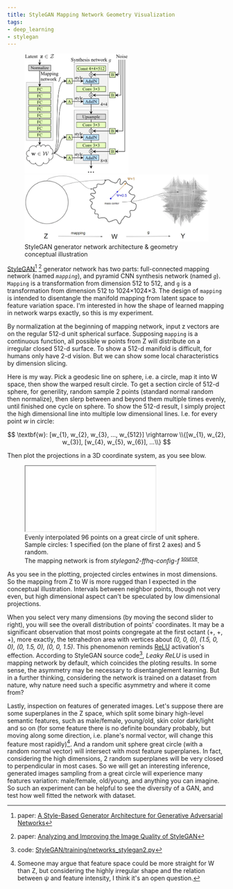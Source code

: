 ```yaml
---
title: StyleGAN Mapping Network Geometry Visualization
tags:
- deep_learning
- stylegan
---
```


<figure>
	<img src="/images/stylegan-network.webp" width="240" />
	<img src="/images/stylegan-geometry.webp" width="600" />
	<figcaption>
		StyleGAN generator network architecture & geometry conceptual illustration
	</figcaption>
</figure>

[StyleGAN](https://github.com/NVlabs/stylegan2)[^1] [^2] generator network has two parts: full-connected mapping network (named *`mapping`*), and pyramid CNN synthesis network (named *`g`*).
`Mapping` is a transformation from dimension 512 to 512, and `g` is a transformation from dimension 512 to 1024&times;1024&times;3.
The design of `mapping` is intended to disentangle the manifold mapping from latent space to feature variation space.
I'm interested in how the shape of learned mapping in network warps exactly, so this is my experiment.

By normalization at the beginning of mapping network, input z vectors are on the regular 512-d unit spherical surface.
Supposing `mapping` is a continuous function, all possible w points from Z will distribute on a irregular closed 512-d surface.
To show a 512-d manifold is difficult, for humans only have 2-d vision. But we can show some local characteristics by dimension slicing.

Here is my way. Pick a geodesic line on sphere, i.e. a circle, map it into W space, then show the warped result circle.
To get a section circle of 512-d sphere, for generility, random sample 2 points (standard normal random then normalize),
then slerp between and beyond them multiple times evenly, until finished one cycle on sphere.
To show the 512-d result, I simply project the high dimensional line into multiple low dimensional lines.
I.e. for every point *w* in circle:

$$ \textbf{w}: [w_{1}, w_{2}, w_{3}, ..., w_{512}] \rightarrow \\{[w_{1}, w_{2}, w_{3}], [w_{4}, w_{5}, w_{6}], ...\\} $$

Then plot the projections in a 3D coordinate system, as you see blow.

<figure>
	<span class="fixed-ratio" style="width: 100%; padding-top: min(66%, 586px); max-width: 1025px">
		<iframe src="/klstudio/embed.html#/documents/stylegan-mapping"></iframe>
	</span>
	<figcaption>
		Evenly interpolated 96 points on a great circle of unit sphere. <br />
		Sample circles: 1 specified (on the plane of first 2 axes) and 5 random. <br />
		The mapping network is from <em>stylegan2-ffhq-config-f</em>
		<sup><a target="_blank" href="https://github.com/NVlabs/stylegan2/blob/master/pretrained_networks.py#L32">source</a></sup>.
	</figcaption>
</figure>

As you see in the plotting, projected circles entwines in most dimensions. So the mapping from Z to W is more rugged than I expected in the conceptual illustration.
Intervals between neighbor points, though not very even, but high dimensional aspect can't be speculated by low dimensional projections.

When you select very many dimensions (by moving the second slider to right), you will see the overall distribution of points' coordinates.
It may be a significant observation that most points congregate at the first octant (+, +, +), more exactly, the tetrahedron area with vertices about *(0, 0, 0), (1.5, 0, 0), (0, 1.5, 0), (0, 0, 1.5)*.
This phenomenon reminds [ReLU](https://en.wikipedia.org/wiki/Rectifier_(neural_networks)) activation's effection.
According to StyleGAN source code[^4], *Leaky ReLU* is used in mapping network by default, which coincides the ploting results.
In some sense, the asymmetry may be necessary to disentanglement learning.
But in a further thinking, considering the network is trained on a dataset from nature, why nature need such a specific asymmetry and where it come from?

Lastly, inspection on features of generated images. Let's suppose there are some superplanes in the Z space, which split some binary high-level semantic features,
such as male/female, young/old, skin color dark/light and so on (for some feature there is no definite boundary probably, but moving along some direction, i.e. plane's normal vector, will change this feature most rapidly)[^5].
And a random unit sphere great circle (with a random normal vector) will intersect with most feature superplanes.
In fact, considering the high dimensions, 2 random superplanes will be very closed to perpendicular in most cases.
So we will get an interesting inference, generated images sampling from a great circle will experience many features variation: male/female, old/young, and anything you can imagine.
So such an experiment can be helpful to see the diversity of a GAN, and test how well fitted the network with dataset.


[^1]: paper: [A Style-Based Generator Architecture for Generative Adversarial Networks](https://arxiv.org/abs/1812.04948)
[^2]: paper: [Analyzing and Improving the Image Quality of StyleGAN](https://arxiv.org/abs/1912.04958)
[^3]: code: [StyleGAN/pretrained_networks.py](https://github.com/NVlabs/stylegan2/blob/master/pretrained_networks.py#L32)
[^4]: code: [StyleGAN/training/networks_stylegan2.py](https://github.com/NVlabs/stylegan2/blob/master/training/networks_stylegan2.py#L261)
[^5]: Someone may argue that feature space could be more straight for W than Z, but considering the highly irregular shape and the relation between *&psi;* and feature intensity, I think it's an open question.

